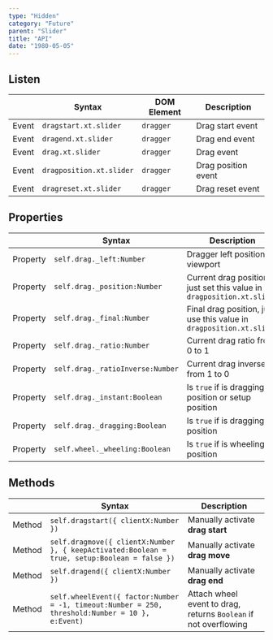```yaml
---
type: "Hidden"
category: "Future"
parent: "Slider"
title: "API"
date: "1980-05-05"
---
```


## Listen

<div class="xt-overflow-sub overflow-y-hidden overflow-x-scroll my-5 xt-my-auto w-full">

|                         | Syntax                                    | DOM Element                    | Description                   |
| ----------------------- | ----------------------------------------- | ----------------------------- | ----------------------------- |
| Event                   | `dragstart.xt.slider`           | `dragger` | Drag start event             |
| Event                   | `dragend.xt.slider`           | `dragger` | Drag end event             |
| Event                   | `drag.xt.slider`           | `dragger` | Drag event             |
| Event                   | `dragposition.xt.slider`           | `dragger` | Drag position event             |
| Event                   | `dragreset.xt.slider`           | `dragger` | Drag reset event             |

</div>

## Properties

<div class="xt-overflow-sub overflow-y-hidden overflow-x-scroll my-5 xt-my-auto w-full">

|                         | Syntax                                   | Description                   |
| ----------------------- | ---------------------------------------- | ----------------------------- |
| Property                   | `self.drag._left:Number`       | Dragger left position on viewport             |
| Property                   | `self.drag._position:Number`       | Current drag position, just set this value in `dragposition.xt.slider`             |
| Property                   | `self.drag._final:Number`       | Final drag position, just use this value in `dragposition.xt.slider`             |
| Property                   | `self.drag._ratio:Number`       | Current drag ratio from 0 to 1             |
| Property                   | `self.drag._ratioInverse:Number`       | Current drag inverse from 1 to 0             |
| Property                   | `self.drag._instant:Boolean`       | Is `true` if is dragging position or setup position 
| Property                   | `self.drag._dragging:Boolean`       | Is `true` if is dragging position
| Property                   | `self.wheel._wheeling:Boolean`       | Is `true` if is wheeling position

</div>

## Methods

<div class="xt-overflow-sub overflow-y-hidden overflow-x-scroll my-5 xt-my-auto w-full">

|                         | Syntax                                    | Description                   |
| ----------------------- | ----------------------------------------- | ----------------------------- |
| Method                  | `self.dragstart({ clientX:Number })`                          | Manually activate **drag start**             |
| Method                  | `self.dragmove({ clientX:Number }, { keepActivated:Boolean = true, setup:Boolean = false })`                          | Manually activate **drag move**             |
| Method                  | `self.dragend({ clientX:Number })`                          | Manually activate **drag end**             |
| Method                  | `self.wheelEvent({ factor:Number = -1, timeout:Number = 250, threshold:Number = 10 }, e:Event)`                          | Attach wheel event to drag, returns `Boolean` if not overflowing             |

</div>
